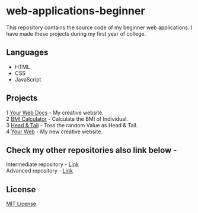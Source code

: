 # web-applications-beginner

This repository contains the source code of my beginner web applications. I have made these projects during my first year of college.

## Languages

- HTML<br>
- CSS<br>
- JavaScript<br>

## Projects

1 [Your Web Docs](yourwebdocs.netlify.app) - My creative website.<br>
2 [BMI Calculator](yourbmi-calculator.netlify.app) - Calculate the BMI of Individual.<br>
3 [Head & Tail](headtail.netlify.app) - Toss the random Value as Head & Tail.<br>
4 [Your Web](yourweb-in.netlify.app) - My new creative website.<br>

## Check my other repositories also link below -

Intermediate repository - [Link](https://github.com/akarshrajput/web-applications-intermediate)<br>
Advanced repository - [Link](https://github.com/akarshrajput/web-applications-advanced)

## License

[MIT License](LICENSE)
